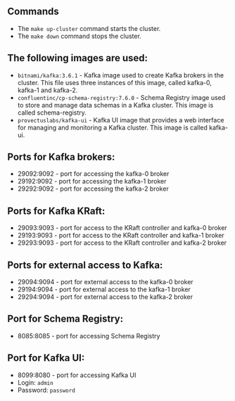 ## Commands

- The `make up-cluster` command starts the cluster.
- The `make down` command stops the cluster.


## The following images are used:
- `bitnami/kafka:3.6.1` - Kafka image used to create Kafka brokers in the cluster. This file uses three instances of this image, called kafka-0, kafka-1 and kafka-2.
- `confluentinc/cp-schema-registry:7.6.0` - Schema Registry image used to store and manage data schemas in a Kafka cluster. This image is called schema-registry.
- `provectuslabs/kafka-ui` - Kafka UI image that provides a web interface for managing and monitoring a Kafka cluster. This image is called kafka-ui.

## Ports for Kafka brokers:

- 29092:9092 - port for accessing the kafka-0 broker
- 29192:9092 - port for accessing the kafka-1 broker
- 29292:9092 - port for accessing the kafka-2 broker

## Ports for Kafka KRaft:

- 29093:9093 - port for access to the KRaft controller and kafka-0 broker
- 29193:9093 - port for access to the KRaft controller and kafka-1 broker
- 29293:9093 - port for access to the KRaft controller and kafka-2 broker

## Ports for external access to Kafka:

- 29094:9094 - port for external access to the kafka-0 broker
- 29194:9094 - port for external access to the kafka-1 broker
- 29294:9094 - port for external access to the kafka-2 broker

## Port for Schema Registry:

- 8085:8085 - port for accessing Schema Registry

## Port for Kafka UI:

- 8099:8080 - port for accessing Kafka UI
- Login: `admin`
- Password: `password`